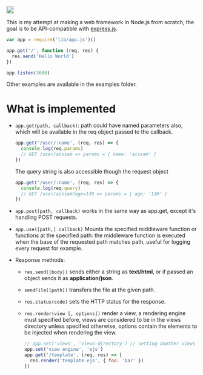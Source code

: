 <p>
  <a href='http://www.recurse.com' title='Made with love at the Recurse Center'><img src='https://cloud.githubusercontent.com/assets/2883345/11325206/336ea5f4-9150-11e5-9e90-d86ad31993d8.png' height='20px'/></a>
</p>

This is my attempt at making a web framework in Node.js from scratch, the goal is to be API-compatible with [express.js](expressjs.com).

```js
var app = require('lib/app.js')()

app.get('/', function (req, res) {
  res.send('Hello World')
})

app.listen(3000)
```
Other examples are available in the examples folder.


# What is implemented
* `app.get(path, callback)`: path could have named parameters also, which will be available in the req object passed to the callback.

  ```js
  app.get('/user/:name', (req, res) => {
    console.log(req.params)
    // GET /user/aissam => params = { name: 'aissam' }
  })
  ```
  The query string is also accessible though the request object
  ```js
  app.get('/user/:name', (req, res) => {
    console.log(req.query)
    // GET /user/aissam?age=130 => params = { age: '130' }
  })
  ```
* `app.post(path, callback)` works in the same way as app.get, except it's handling POST requests.
* `app.use([path,] callback)` Mounts the specified middleware function or functions at the specified path: the middleware function is executed when the base of the requested path matches path, useful for logging every request for example.



* Response methods:
  * `res.send([body])` sends either a string as **text/html**, or if passed an object sends it as **application/json**.
  * `sendFile([path])` transfers the file at the given path.
  * `res.status(code)` sets the HTTP status for the response.
  * `res.render(view [, options])` render a view, a rendering engine must specified before, views are considered to be in the views directory unless specified otherwise, options contain the elements to be injected when rendering the view.

    ```js
    // app.set('views', 'views-directory') // setting another views directory
    app.set('view engine', 'ejs')
    app.get('/template', (req, res) => {
      res.render('template.ejs', { foo: 'bar' })
    })
    ```
